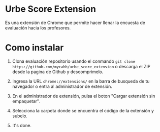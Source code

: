 
# Urbe Score Extension

Es una extensión de Chrome que permite hacer llenar la encuesta de evaluación hacia los profesores.

# Como instalar
1. Clona evaluación repositorio usando el conmando ``` git clone https://github.com/mycahh/urbe_score_extension ``` o descarga el ZIP desde la pagina de Github y descomprimelo.

2. Ingresa la URL ```chrome://extensions/``` en la barra de busqueda de tu navegador o entra al administrador de extensión.

3. En el administrador de extensión, pulsa el boton "Cargar extensión sin empaquetar".

4. Selecciona la carpeta donde se encuentra el código de la extensión y subelo.

5. It's done.